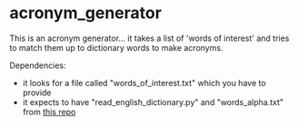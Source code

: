 # acronym_generator

This is an acronym generator... it takes a list of 'words of interest' and tries to match them up to dictionary words to make acronyms.

Dependencies:
* it looks for a file called "words_of_interest.txt" which you have to provide
* it expects to have "read_english_dictionary.py" and "words_alpha.txt"  from [this repo](https://github.com/dwyl/english-words) 
